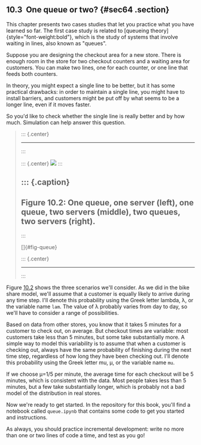 ﻿10.3  One queue or two? {#sec64 .section}
-----------------------

This chapter presents two cases studies that let you practice what you
have learned so far. The first case study is related to [queueing
theory]{style="font-weight:bold"}, which is the study of systems that
involve waiting in lines, also known as "queues\".

Suppose you are designing the checkout area for a new store. There is
enough room in the store for two checkout counters and a waiting area
for customers. You can make two lines, one for each counter, or one line
that feeds both counters.

In theory, you might expect a single line to be better, but it has some
practical drawbacks: in order to maintain a single line, you might have
to install barriers, and customers might be put off by what seems to be
a longer line, even if it moves faster.

So you'd like to check whether the single line is really better and by
how much. Simulation can help answer this question.

> ::: {.center}
>
> ------------------------------------------------------------------------
> :::
>
> ::: {.center}
> ![](ModSimPy011.png)
> :::
>
> ::: {.caption}
>   --------------------------------------------------------------------------------------------------------------
>   Figure 10.2: One queue, one server (left), one queue, two servers (middle), two queues, two servers (right).
>   --------------------------------------------------------------------------------------------------------------
> :::
>
> []{#fig-queue}
>
> ::: {.center}
>
> ------------------------------------------------------------------------
> :::

Figure [10.2](#fig-queue) shows the three scenarios we'll consider. As
we did in the bike share model, we'll assume that a customer is equally
likely to arrive during any time step. I'll denote this probability
using the Greek letter lambda, λ, or the variable name `lam`. The value
of λ probably varies from day to day, so we'll have to consider a range
of possibilities.

Based on data from other stores, you know that it takes 5 minutes for a
customer to check out, on average. But checkout times are variable: most
customers take less than 5 minutes, but some take substantially more. A
simple way to model this variability is to assume that when a customer
is checking out, always have the same probability of finishing during
the next time step, regardless of how long they have been checking out.
I'll denote this probability using the Greek letter mu, µ, or the
variable name `mu`.

If we choose µ=1/5 per minute, the average time for each checkout will
be 5 minutes, which is consistent with the data. Most people takes less
than 5 minutes, but a few take substantially longer, which is probably
not a bad model of the distribution in real stores.

Now we're ready to get started. In the repository for this book, you'll
find a notebook called `queue.ipynb` that contains some code to get you
started and instructions.

As always, you should practice incremental development: write no more
than one or two lines of code a time, and test as you go!

